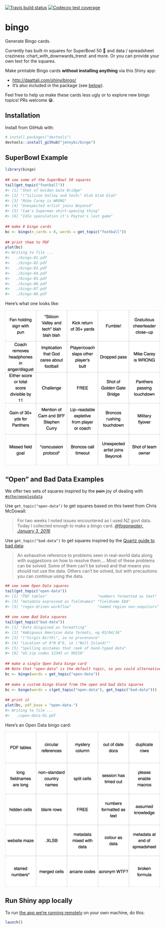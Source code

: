 
<!-- README.md is generated from README.Rmd. Please edit that file -->

<!-- badges: start -->

[![Travis build
status](https://travis-ci.org/jennybc/bingo.svg?branch=master)](https://travis-ci.org/jennybc/bingo)
[![Codecov test
coverage](https://codecov.io/gh/jennybc/bingo/branch/master/graph/badge.svg)](https://codecov.io/gh/jennybc/bingo?branch=master)
<!-- badges: end -->

# bingo

Generate Bingo cards.

Currently has built-in squares for SuperBowl 50 :football: and data /
spreadsheet craziness :chart\_with\_downwards\_trend: and more. Or you
can provide your own text for the squares.

Make printable Bingo cards **without installing anything** via this
Shiny app:

  - <http://daattali.com/shiny/bingo/>
  - It’s also included in the package (see
    [below](#run-shiny-app-locally)).

Feel free to help us make these cards less ugly or to explore new bingo
topics\! PRs welcome :grin:.

## Installation

Install from GitHub with:

``` r
# install.packages("devtools")
devtools::install_github("jennybc/bingo")
```

## SuperBowl Example

``` r
library(bingo)

## see some of the SuperBowl 50 squares
tail(get_topic("football"))
#> [1] "Shot of Golden Gate Bridge"                
#> [2] "\"Silicon Valley and tech\" blah blah blah"
#> [3] "Mike Carey is WRONG"                       
#> [4] "Unexpected artist joins Beyoncé"           
#> [5] "Cam's Superman shirt-opening thing"        
#> [6] "Idle speculation it's Peyton's last game"

## make 8 bingo cards
bc <- bingo(n_cards = 8, words = get_topic("football"))

## print them to PDF
plot(bc)
#> Writing to file ...
#>   ./bingo-01.pdf
#>   ./bingo-02.pdf
#>   ./bingo-03.pdf
#>   ./bingo-04.pdf
#>   ./bingo-05.pdf
#>   ./bingo-06.pdf
#>   ./bingo-07.pdf
#>   ./bingo-08.pdf
```

Here’s what one looks like:

![](img/bingo-01-superbowl-50-2016.png)

## “Open” and Bad Data Examples

We offer two sets of squares inspired by the ~~pain~~ joy of dealing
with
[`#otherpeoplesdata`](https://twitter.com/search?q=%23otherpeoplesdata&src=tyah)

Use `get_topic("open-data")` to get squares based on this tweet from
Chris McDowall:

> For two weeks I noted issues encountered as I used NZ govt data. Today
> I collected enough to make a bingo card. *[@fogonwater,
> January 3, 2016](https://twitter.com/fogonwater/status/683785398112260097)*

Use `get_topic("bad-data")` to get squares inspired by the [Quartz guide
to bad data](https://github.com/Quartz/bad-data-guide):

> An exhaustive reference to problems seen in real-world data along with
> suggestions on how to resolve them…. Most of these problems can be
> solved. Some of them can’t be solved and that means you should not use
> the data. Others can’t be solved, but with precautions you can
> continue using the data.

``` r
## see some Open Data squares
tail(get_topic("open-data"))
#> [1] "PDF tables"                       "numbers formatted as text"       
#> [3] "metadata expressed as fieldnames" "fieldname EDA"                   
#> [5] "regex-driven workflow"            "named region non-sequiturs"

## see some Bad Data squares
tail(get_topic("bad-data"))
#> [1] "Data disguised as formatting"                  
#> [2] "Ambiguous American date formats, eg 03/04/16"  
#> [3] "\"Virgin Birth\", ie no provenance"            
#> [4] "Location of 0°N 0°E, ie \"Null Island\""       
#> [5] "Spelling mistakes that reek of hand-typed data"
#> [6] "US zip codes 12345 or 90210"

## make a single Open Data bingo card
## Note that "open-data" is the default topic, so you could alternatively use: bc <- bingo().
bc <- bingo(words = get_topic("open-data"))

## make a custom bingo blend from the open and bad data squares
bc <- bingo(words = c(get_topic("open-data"), get_topic("bad-data")))

## print it
plot(bc, pdf_base = "open-data-")
#> Writing to file ...
#>   ./open-data-01.pdf
```

Here’s an Open Data bingo card:

![](img/bingo-01-open-data.png)

## Run Shiny app locally

To run [the app we’re running
remotely](http://daattali.com/shiny/bingo/) on your own machine, do
this:

``` r
launch()
```
